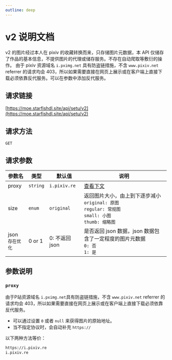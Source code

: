 ```yaml
---
outline: deep
---
```

# v2 说明文档

v2 的图片经过本人在 pixiv 的收藏转换而来，只存储图片元数据，本 API 仅储存了作品的基本信息，不提供图片的代理或储存服务。不存在自动爬取等敷衍的操作。
由于 pixiv 资源域名 `i.pximg.net` 具有防盗链措施，不含 `www.pixiv.net` referrer 的请求均会 403，所以如果需要直接在网页上展示或在客户端上直接下载必须依靠反代服务。可以在参数中添加反代服务。

## 请求链接

[https://moe.starfishdl.site/api/setu/v2](https://moe.starfishdl.site/api/setu/v2)

## 请求方法

`GET`

## 请求参数

| 参数名                 | 类型       | 默认值         | 说明                                                                                                                        |
| ---------------------- | ---------- | -------------- | --------------------------------------------------------------------------------------------------------------------------- |
| proxy                  | `string` | `i.pixiv.re` | [查看下文](#jump1)                                                                                                              |
| size                   | `enum`   | `original`   | 返回图片大小，由上到下逐步减小<br />`original: 原图`<br />`regular: 常规图`<br />`small: 小图`<br />`thumb: 缩略图` |
| json<br />`存在优化` | 0 or 1     | 0: 不返回 json | 是否返回 json 数据，json 数据包含了一定程度的图片元数据<br />`0: 否`<br />`1: 是`                                       |

## 参数说明

<span id="jump1" />

### `proxy`

由于P站资源域名 `i.pximg.net`具有防盗链措施，不含 `www.pixiv.net` referrer 的请求均会 403，所以如果需要直接在网页上展示或在客户端上直接下载必须依靠反代服务。

* 可以通过设置 `0` 或者 `null` 来获得图片的原始地址。
* 当不指定协议时，会自动补充 `https://`

以下两种方法等价：

```html
https://i.pixiv.re
i.pixiv.re
```
